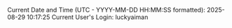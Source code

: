 Current Date and Time (UTC - YYYY-MM-DD HH:MM:SS formatted): 2025-08-29 10:17:25
Current User's Login: luckyaiman
